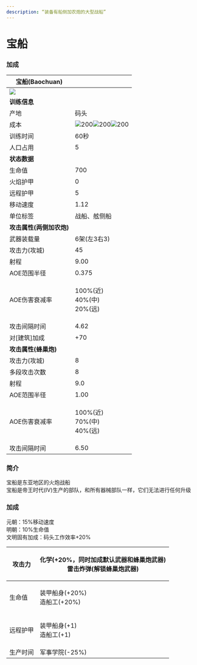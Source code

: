```yaml
---
description: “装备有船侧加农炮的大型战船”
---
```


# 宝船

### 加成

| 宝船(Baochuan)                                                                                             |                                                                                                                                                                                                                                                                                                        |
| -------------------------------------------------------------------------------------------------------- | ------------------------------------------------------------------------------------------------------------------------------------------------------------------------------------------------------------------------------------------------------------------------------------------------------ |
| ![](https://seicing-1257171891.cos.ap-nanjing.myqcloud.com/3fatcatpool/aoe4/tech/%E5%AE%9D%E8%88%B9.png) |                                                                                                                                                                                                                                                                                                        |
| **训练信息**                                                                                                 |                                                                                                                                                                                                                                                                                                        |
| 产地                                                                                                       | 码头                                                                                                                                                                                                                                                                                                     |
| 成本                                                                                                       | ![](https://seicing-1257171891.cos.ap-nanjing.myqcloud.com/3fatcatpool/aoe4/tech/%E8%82%89.png)200![](https://seicing-1257171891.cos.ap-nanjing.myqcloud.com/3fatcatpool/aoe4/tech/%E6%9C%A8.png)200![](https://seicing-1257171891.cos.ap-nanjing.myqcloud.com/3fatcatpool/aoe4/tech/%E9%87%91.png)200 |
| 训练时间                                                                                                     | 60秒                                                                                                                                                                                                                                                                                                    |
| 人口占用                                                                                                     | 5                                                                                                                                                                                                                                                                                                      |
| **状态数据**                                                                                                 |                                                                                                                                                                                                                                                                                                        |
| 生命值                                                                                                      | 700                                                                                                                                                                                                                                                                                                    |
| 火焰护甲                                                                                                     | 0                                                                                                                                                                                                                                                                                                      |
| 远程护甲                                                                                                     | 5                                                                                                                                                                                                                                                                                                      |
| 移动速度                                                                                                     | 1.12                                                                                                                                                                                                                                                                                                   |
| 单位标签                                                                                                     | 战船、舷侧船                                                                                                                                                                                                                                                                                                 |
| **攻击属性(两侧加农炮)**                                                                                          |                                                                                                                                                                                                                                                                                                        |
| 武器装载量                                                                                                    | 6架(左3右3)                                                                                                                                                                                                                                                                                               |
| 攻击力(攻城)                                                                                                  | 45                                                                                                                                                                                                                                                                                                     |
| 射程                                                                                                       | 9.00                                                                                                                                                                                                                                                                                                   |
| AOE范围半径                                                                                                  | 0.375                                                                                                                                                                                                                                                                                                  |
| AOE伤害衰减率                                                                                                 | <p>100%(近)<br>40%(中)<br>20%(远)</p>                                                                                                                                                                                                                                                                     |
| 攻击间隔时间                                                                                                   | 4.62                                                                                                                                                                                                                                                                                                   |
| 对\[建筑]加成                                                                                                 | +70                                                                                                                                                                                                                                                                                                    |
| **攻击属性(蜂巢炮)**                                                                                            |                                                                                                                                                                                                                                                                                                        |
| 攻击力(攻城)                                                                                                  | 8                                                                                                                                                                                                                                                                                                      |
| 多段攻击次数                                                                                                   | 8                                                                                                                                                                                                                                                                                                      |
| 射程                                                                                                       | 9.0                                                                                                                                                                                                                                                                                                    |
| AOE范围半径                                                                                                  | 1.00                                                                                                                                                                                                                                                                                                   |
| AOE伤害衰减率                                                                                                 | <p>100%(近)<br>70%(中)<br>40%(远)</p>                                                                                                                                                                                                                                                                     |
| 攻击间隔时间                                                                                                   | 6.50                                                                                                                                                                                                                                                                                                   |

### 简介 <a href="#jia" id="jia"></a>

宝船是东亚地区的火炮战船\
宝船是帝王时代(IV)生产的部队，和所有器械部队一样，它们无法进行任何升级

### 加成 <a href="#sp" id="sp"></a>

元朝：15%移动速度\
明朝：10%生命值\
文明固有加成：码头工作效率+20%

| 攻击力  | <p><img src="https://seicing-1257171891.cos.ap-nanjing.myqcloud.com/3fatcatpool/aoe4/tech/%E5%8C%96%E5%AD%A6.png" alt="" data-size="line">化学(+20%，同时加成默认武器和蜂巢炮武器)<br><img src="https://seicing-1257171891.cos.ap-nanjing.myqcloud.com/3fatcatpool/aoe4/tech/%E9%9B%B7%E5%87%BB%E7%82%B8%E5%BC%B9.png" alt="" data-size="line">雷击炸弹(解锁蜂巢炮武器)</p> |
| ---- | ----------------------------------------------------------------------------------------------------------------------------------------------------------------------------------------------------------------------------------------------------------------------------------------------------------------------------------------------- |
| 生命值  | <p><img src="https://seicing-1257171891.cos.ap-nanjing.myqcloud.com/3fatcatpool/aoe4/tech/%E8%A3%85%E7%94%B2%E8%88%B9%E8%BA%AB.png" alt="" data-size="line">装甲船身(+20%)<br><img src="https://seicing-1257171891.cos.ap-nanjing.myqcloud.com/3fatcatpool/aoe4/tech/%E9%80%A0%E8%88%B9%E5%B7%A5.png" alt="" data-size="line">造船工(+20%)</p>         |
| 远程护甲 | <p><img src="https://seicing-1257171891.cos.ap-nanjing.myqcloud.com/3fatcatpool/aoe4/tech/%E8%A3%85%E7%94%B2%E8%88%B9%E8%BA%AB.png" alt="" data-size="line">装甲船身(+1)<br><img src="https://seicing-1257171891.cos.ap-nanjing.myqcloud.com/3fatcatpool/aoe4/tech/%E9%80%A0%E8%88%B9%E5%B7%A5.png" alt="" data-size="line">造船工(+1)</p>             |
| 生产时间 | <img src="https://seicing-1257171891.cos.ap-nanjing.myqcloud.com/3fatcatpool/aoe4/tech/%E5%86%9B%E4%BA%8B%E5%AD%A6%E9%99%A2.png" alt="" data-size="line">军事学院(-25%)                                                                                                                                                                             |
